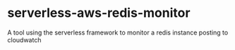 # serverless-aws-redis-monitor
A tool using the serverless framework to monitor a redis instance posting to cloudwatch
